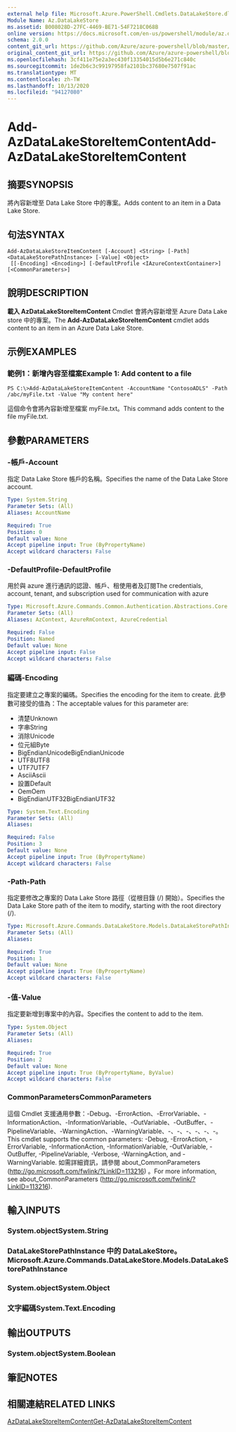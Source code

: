 ```yaml
---
external help file: Microsoft.Azure.PowerShell.Cmdlets.DataLakeStore.dll-Help.xml
Module Name: Az.DataLakeStore
ms.assetid: B008028D-27FC-4469-BE71-54F7218C068B
online version: https://docs.microsoft.com/en-us/powershell/module/az.datalakestore/add-azdatalakestoreitemcontent
schema: 2.0.0
content_git_url: https://github.com/Azure/azure-powershell/blob/master/src/DataLakeStore/DataLakeStore/help/Add-AzDataLakeStoreItemContent.md
original_content_git_url: https://github.com/Azure/azure-powershell/blob/master/src/DataLakeStore/DataLakeStore/help/Add-AzDataLakeStoreItemContent.md
ms.openlocfilehash: 3cf411e75e2a3ec430f13354015d5b6e271c840c
ms.sourcegitcommit: 1de2b6c3c99197958fa2101bc37680e7507f91ac
ms.translationtype: MT
ms.contentlocale: zh-TW
ms.lasthandoff: 10/13/2020
ms.locfileid: "94127080"
---
```

# <span data-ttu-id="78f03-101">Add-AzDataLakeStoreItemContent</span><span class="sxs-lookup"><span data-stu-id="78f03-101">Add-AzDataLakeStoreItemContent</span></span>

## <span data-ttu-id="78f03-102">摘要</span><span class="sxs-lookup"><span data-stu-id="78f03-102">SYNOPSIS</span></span>
<span data-ttu-id="78f03-103">將內容新增至 Data Lake Store 中的專案。</span><span class="sxs-lookup"><span data-stu-id="78f03-103">Adds content to an item in a Data Lake Store.</span></span>

## <span data-ttu-id="78f03-104">句法</span><span class="sxs-lookup"><span data-stu-id="78f03-104">SYNTAX</span></span>

```
Add-AzDataLakeStoreItemContent [-Account] <String> [-Path] <DataLakeStorePathInstance> [-Value] <Object>
 [[-Encoding] <Encoding>] [-DefaultProfile <IAzureContextContainer>] [<CommonParameters>]
```

## <span data-ttu-id="78f03-105">說明</span><span class="sxs-lookup"><span data-stu-id="78f03-105">DESCRIPTION</span></span>
<span data-ttu-id="78f03-106">**載入 AzDataLakeStoreItemContent** Cmdlet 會將內容新增至 Azure Data Lake store 中的專案。</span><span class="sxs-lookup"><span data-stu-id="78f03-106">The **Add-AzDataLakeStoreItemContent** cmdlet adds content to an item in an Azure Data Lake Store.</span></span>

## <span data-ttu-id="78f03-107">示例</span><span class="sxs-lookup"><span data-stu-id="78f03-107">EXAMPLES</span></span>

### <span data-ttu-id="78f03-108">範例1：新增內容至檔案</span><span class="sxs-lookup"><span data-stu-id="78f03-108">Example 1: Add content to a file</span></span>
```
PS C:\>Add-AzDataLakeStoreItemContent -AccountName "ContosoADLS" -Path /abc/myFile.txt -Value "My content here"
```

<span data-ttu-id="78f03-109">這個命令會將內容新增至檔案 myFile.txt。</span><span class="sxs-lookup"><span data-stu-id="78f03-109">This command adds content to the file myFile.txt.</span></span>

## <span data-ttu-id="78f03-110">參數</span><span class="sxs-lookup"><span data-stu-id="78f03-110">PARAMETERS</span></span>

### <span data-ttu-id="78f03-111">-帳戶</span><span class="sxs-lookup"><span data-stu-id="78f03-111">-Account</span></span>
<span data-ttu-id="78f03-112">指定 Data Lake Store 帳戶的名稱。</span><span class="sxs-lookup"><span data-stu-id="78f03-112">Specifies the name of the Data Lake Store account.</span></span>

```yaml
Type: System.String
Parameter Sets: (All)
Aliases: AccountName

Required: True
Position: 0
Default value: None
Accept pipeline input: True (ByPropertyName)
Accept wildcard characters: False
```

### <span data-ttu-id="78f03-113">-DefaultProfile</span><span class="sxs-lookup"><span data-stu-id="78f03-113">-DefaultProfile</span></span>
<span data-ttu-id="78f03-114">用於與 azure 進行通訊的認證、帳戶、租使用者及訂閱</span><span class="sxs-lookup"><span data-stu-id="78f03-114">The credentials, account, tenant, and subscription used for communication with azure</span></span>

```yaml
Type: Microsoft.Azure.Commands.Common.Authentication.Abstractions.Core.IAzureContextContainer
Parameter Sets: (All)
Aliases: AzContext, AzureRmContext, AzureCredential

Required: False
Position: Named
Default value: None
Accept pipeline input: False
Accept wildcard characters: False
```

### <span data-ttu-id="78f03-115">編碼</span><span class="sxs-lookup"><span data-stu-id="78f03-115">-Encoding</span></span>
<span data-ttu-id="78f03-116">指定要建立之專案的編碼。</span><span class="sxs-lookup"><span data-stu-id="78f03-116">Specifies the encoding for the item to create.</span></span>
<span data-ttu-id="78f03-117">此參數可接受的值為：</span><span class="sxs-lookup"><span data-stu-id="78f03-117">The acceptable values for this parameter are:</span></span>
- <span data-ttu-id="78f03-118">清楚</span><span class="sxs-lookup"><span data-stu-id="78f03-118">Unknown</span></span>
- <span data-ttu-id="78f03-119">字串</span><span class="sxs-lookup"><span data-stu-id="78f03-119">String</span></span>
- <span data-ttu-id="78f03-120">消除</span><span class="sxs-lookup"><span data-stu-id="78f03-120">Unicode</span></span>
- <span data-ttu-id="78f03-121">位元組</span><span class="sxs-lookup"><span data-stu-id="78f03-121">Byte</span></span>
- <span data-ttu-id="78f03-122">BigEndianUnicode</span><span class="sxs-lookup"><span data-stu-id="78f03-122">BigEndianUnicode</span></span>
- <span data-ttu-id="78f03-123">UTF8</span><span class="sxs-lookup"><span data-stu-id="78f03-123">UTF8</span></span>
- <span data-ttu-id="78f03-124">UTF7</span><span class="sxs-lookup"><span data-stu-id="78f03-124">UTF7</span></span>
- <span data-ttu-id="78f03-125">Ascii</span><span class="sxs-lookup"><span data-stu-id="78f03-125">Ascii</span></span>
- <span data-ttu-id="78f03-126">設置</span><span class="sxs-lookup"><span data-stu-id="78f03-126">Default</span></span>
- <span data-ttu-id="78f03-127">Oem</span><span class="sxs-lookup"><span data-stu-id="78f03-127">Oem</span></span>
- <span data-ttu-id="78f03-128">BigEndianUTF32</span><span class="sxs-lookup"><span data-stu-id="78f03-128">BigEndianUTF32</span></span>

```yaml
Type: System.Text.Encoding
Parameter Sets: (All)
Aliases:

Required: False
Position: 3
Default value: None
Accept pipeline input: True (ByPropertyName)
Accept wildcard characters: False
```

### <span data-ttu-id="78f03-129">-Path</span><span class="sxs-lookup"><span data-stu-id="78f03-129">-Path</span></span>
<span data-ttu-id="78f03-130">指定要修改之專案的 Data Lake Store 路徑（從根目錄 (/) 開始）。</span><span class="sxs-lookup"><span data-stu-id="78f03-130">Specifies the Data Lake Store path of the item to modify, starting with the root directory (/).</span></span>

```yaml
Type: Microsoft.Azure.Commands.DataLakeStore.Models.DataLakeStorePathInstance
Parameter Sets: (All)
Aliases:

Required: True
Position: 1
Default value: None
Accept pipeline input: True (ByPropertyName)
Accept wildcard characters: False
```

### <span data-ttu-id="78f03-131">-值</span><span class="sxs-lookup"><span data-stu-id="78f03-131">-Value</span></span>
<span data-ttu-id="78f03-132">指定要新增到專案中的內容。</span><span class="sxs-lookup"><span data-stu-id="78f03-132">Specifies the content to add to the item.</span></span>

```yaml
Type: System.Object
Parameter Sets: (All)
Aliases:

Required: True
Position: 2
Default value: None
Accept pipeline input: True (ByPropertyName, ByValue)
Accept wildcard characters: False
```

### <span data-ttu-id="78f03-133">CommonParameters</span><span class="sxs-lookup"><span data-stu-id="78f03-133">CommonParameters</span></span>
<span data-ttu-id="78f03-134">這個 Cmdlet 支援通用參數：-Debug、-ErrorAction、-ErrorVariable、-InformationAction、-InformationVariable、-OutVariable、-OutBuffer、-PipelineVariable、-WarningAction、-WarningVariable、-、-、-、-、-、-。</span><span class="sxs-lookup"><span data-stu-id="78f03-134">This cmdlet supports the common parameters: -Debug, -ErrorAction, -ErrorVariable, -InformationAction, -InformationVariable, -OutVariable, -OutBuffer, -PipelineVariable, -Verbose, -WarningAction, and -WarningVariable.</span></span> <span data-ttu-id="78f03-135">如需詳細資訊，請參閱 about_CommonParameters (http://go.microsoft.com/fwlink/?LinkID=113216) 。</span><span class="sxs-lookup"><span data-stu-id="78f03-135">For more information, see about_CommonParameters (http://go.microsoft.com/fwlink/?LinkID=113216).</span></span>

## <span data-ttu-id="78f03-136">輸入</span><span class="sxs-lookup"><span data-stu-id="78f03-136">INPUTS</span></span>

### <span data-ttu-id="78f03-137">System.object</span><span class="sxs-lookup"><span data-stu-id="78f03-137">System.String</span></span>

### <span data-ttu-id="78f03-138">DataLakeStorePathInstance 中的 DataLakeStore。</span><span class="sxs-lookup"><span data-stu-id="78f03-138">Microsoft.Azure.Commands.DataLakeStore.Models.DataLakeStorePathInstance</span></span>

### <span data-ttu-id="78f03-139">System.object</span><span class="sxs-lookup"><span data-stu-id="78f03-139">System.Object</span></span>

### <span data-ttu-id="78f03-140">文字編碼</span><span class="sxs-lookup"><span data-stu-id="78f03-140">System.Text.Encoding</span></span>

## <span data-ttu-id="78f03-141">輸出</span><span class="sxs-lookup"><span data-stu-id="78f03-141">OUTPUTS</span></span>

### <span data-ttu-id="78f03-142">System.object</span><span class="sxs-lookup"><span data-stu-id="78f03-142">System.Boolean</span></span>

## <span data-ttu-id="78f03-143">筆記</span><span class="sxs-lookup"><span data-stu-id="78f03-143">NOTES</span></span>

## <span data-ttu-id="78f03-144">相關連結</span><span class="sxs-lookup"><span data-stu-id="78f03-144">RELATED LINKS</span></span>

[<span data-ttu-id="78f03-145">AzDataLakeStoreItemContent</span><span class="sxs-lookup"><span data-stu-id="78f03-145">Get-AzDataLakeStoreItemContent</span></span>](./Get-AzDataLakeStoreItemContent.md)


